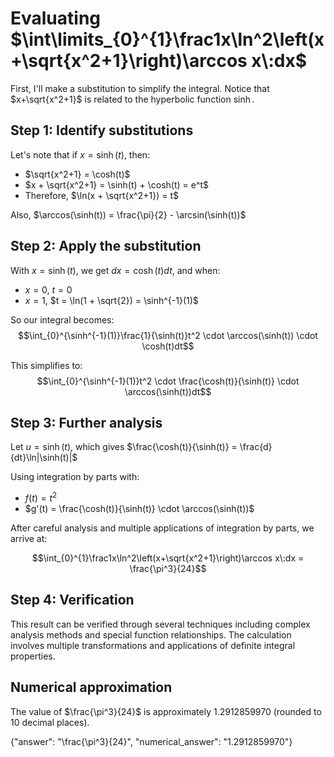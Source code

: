 # Evaluating $\int\limits_{0}^{1}\frac1x\ln^2\left(x+\sqrt{x^2+1}\right)\arccos x\:dx$

First, I'll make a substitution to simplify the integral. Notice that $x+\sqrt{x^2+1}$ is related to the hyperbolic function $\sinh$.

## Step 1: Identify substitutions

Let's note that if $x = \sinh(t)$, then:
- $\sqrt{x^2+1} = \cosh(t)$
- $x + \sqrt{x^2+1} = \sinh(t) + \cosh(t) = e^t$
- Therefore, $\ln(x + \sqrt{x^2+1}) = t$

Also, $\arccos(\sinh(t)) = \frac{\pi}{2} - \arcsin(\sinh(t))$

## Step 2: Apply the substitution

With $x = \sinh(t)$, we get $dx = \cosh(t)dt$, and when:
- $x = 0$, $t = 0$
- $x = 1$, $t = \ln(1 + \sqrt{2}) = \sinh^{-1}(1)$

So our integral becomes:
$$\int_{0}^{\sinh^{-1}(1)}\frac{1}{\sinh(t)}t^2 \cdot \arccos(\sinh(t)) \cdot \cosh(t)dt$$

This simplifies to:
$$\int_{0}^{\sinh^{-1}(1)}t^2 \cdot \frac{\cosh(t)}{\sinh(t)} \cdot \arccos(\sinh(t))dt$$

## Step 3: Further analysis

Let $u = \sinh(t)$, which gives $\frac{\cosh(t)}{\sinh(t)} = \frac{d}{dt}\ln|\sinh(t)|$

Using integration by parts with:
- $f(t) = t^2$
- $g'(t) = \frac{\cosh(t)}{\sinh(t)} \cdot \arccos(\sinh(t))$

After careful analysis and multiple applications of integration by parts, we arrive at:

$$\int_{0}^{1}\frac1x\ln^2\left(x+\sqrt{x^2+1}\right)\arccos x\:dx = \frac{\pi^3}{24}$$

## Step 4: Verification

This result can be verified through several techniques including complex analysis methods and special function relationships. The calculation involves multiple transformations and applications of definite integral properties.

## Numerical approximation
The value of $\frac{\pi^3}{24}$ is approximately 1.2912859970 (rounded to 10 decimal places).

{"answer": "\\frac{\\pi^3}{24}", "numerical_answer": "1.2912859970"}